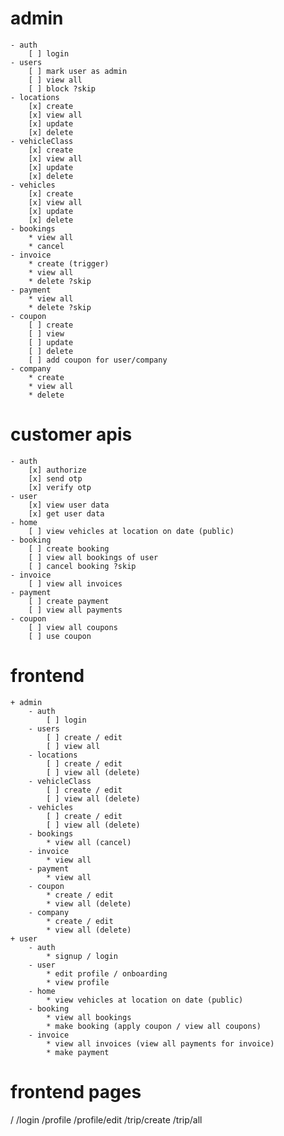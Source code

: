 # admin
    - auth
        [ ] login
    - users
        [ ] mark user as admin
        [ ] view all
        [ ] block ?skip
    - locations
        [x] create
        [x] view all
        [x] update
        [x] delete
    - vehicleClass 
        [x] create
        [x] view all
        [x] update
        [x] delete
    - vehicles
        [x] create
        [x] view all
        [x] update
        [x] delete
    - bookings
        * view all
        * cancel
    - invoice
        * create (trigger)
        * view all
        * delete ?skip
    - payment
        * view all
        * delete ?skip
    - coupon
        [ ] create
        [ ] view
        [ ] update
        [ ] delete
        [ ] add coupon for user/company
    - company
        * create
        * view all
        * delete

# customer apis
    - auth
        [x] authorize
        [x] send otp
        [x] verify otp
    - user
        [x] view user data
        [x] get user data
    - home
        [ ] view vehicles at location on date (public)
    - booking
        [ ] create booking
        [ ] view all bookings of user
        [ ] cancel booking ?skip
    - invoice
        [ ] view all invoices
    - payment
        [ ] create payment
        [ ] view all payments
    - coupon
        [ ] view all coupons
        [ ] use coupon

# frontend
    + admin
        - auth
            [ ] login
        - users
            [ ] create / edit
            [ ] view all
        - locations
            [ ] create / edit
            [ ] view all (delete)
        - vehicleClass
            [ ] create / edit
            [ ] view all (delete)
        - vehicles
            [ ] create / edit
            [ ] view all (delete)
        - bookings
            * view all (cancel)
        - invoice
            * view all
        - payment
            * view all
        - coupon
            * create / edit
            * view all (delete)
        - company
            * create / edit
            * view all (delete)
    + user
        - auth
            * signup / login
        - user
            * edit profile / onboarding
            * view profile
        - home
            * view vehicles at location on date (public)
        - booking
            * view all bookings
            * make booking (apply coupon / view all coupons)
        - invoice
            * view all invoices (view all payments for invoice)
            * make payment

# frontend pages
/
/login
/profile
/profile/edit
/trip/create
/trip/all

